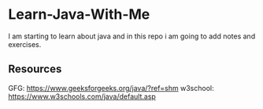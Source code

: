 # Learn-Java-With-Me

I am starting to learn about java and in this repo i am going to add notes and exercises.


## Resources
GFG: https://www.geeksforgeeks.org/java/?ref=shm
w3school: https://www.w3schools.com/java/default.asp
